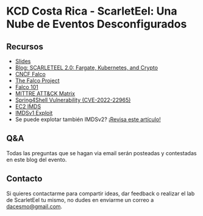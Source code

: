 # KCD Costa Rica - ScarletEel: Una Nube de Eventos Desconfigurados

## Recursos

- [Slides](https://docs.google.com/presentation/d/1RAjBBiIBRIHHc79xyAp5OJydhbDQ4q_c4s85JQmDm9Q/edit?usp=sharing)
- [Blog: SCARLETEEL 2.0: Fargate, Kubernetes, and Crypto](https://sysdig.com/blog/scarleteel-2-0/)
- [CNCF Falco](https://www.cncf.io/projects/falco/)
- [The Falco Project](https://falco.org/)
- [Falco 101](https://learn.sysdig.com/path/falco/falco-101)
- [MITTRE ATT&CK Matrix](https://attack.mitre.org/matrices/enterprise/)
- [Spring4Shell Vulnerability (CVE-2022-22965)](https://nvd.nist.gov/vuln/detail/cve-2022-22965)
- [EC2 IMDS](https://docs.aws.amazon.com/AWSEC2/latest/UserGuide/ec2-instance-metadata.html)
- [IMDSv1 Exploit](https://medium.com/@kfir_g/why-imdsv1-is-a-security-risk-for-cloud-infrastructure-350bbe4e8c94)
- Se puede explotar también IMDSv2? [¡Revisa este artículo!](https://www.yassineaboukir.com/blog/exploitation-of-an-SSRF-vulnerability-against-EC2-IMDSv2/)
  
## Q&A
Todas las preguntas que se hagan via email serán posteadas y contestadas en este blog del evento.

## Contacto
Si quieres contactarme para compartir ideas, dar feedback o realizar el lab de ScarletEel tu mismo, no dudes en enviarme un correo a [dacesmo@gmail.com](mailto:dacesmo@gmail.com).
